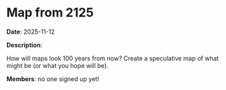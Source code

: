 # Map from 2125

**Date**: 2025-11-12

**Description**:

How will maps look 100 years from now? Create a speculative map of what might be (or what you hope will be).

**Members**: no one signed up yet!
